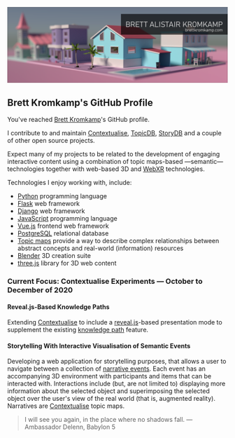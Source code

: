 ![Brett Kromkamp - GitHub banner](https://github.com/brettkromkamp/brettkromkamp/blob/master/resources/banner.png)

## Brett Kromkamp's GitHub Profile

You've reached [Brett Kromkamp](https://brettkromkamp.com/)'s GitHub profile.

I contribute to and maintain [Contextualise](https://github.com/brettkromkamp/contextualise), [TopicDB](https://github.com/brettkromkamp/topic-db), [StoryDB](https://github.com/brettkromkamp/story-db) and a couple of other open source projects.

Expect many of my projects to be related to the development of engaging interactive content using a combination of topic maps-based &mdash;semantic&mdash; technologies together with web-based 3D and [WebXR](https://developer.mozilla.org/en-US/docs/Web/API/WebXR_Device_API) technologies.

Technologies I enjoy working with, include:

* [Python](https://www.python.org/) programming language
* [Flask](https://flask.palletsprojects.com/en/1.1.x/) web framework
* [Django](https://www.djangoproject.com/) web framework
* [JavaScript](https://developer.mozilla.org/en-US/docs/Web/JavaScript) programming language
* [Vue.js](https://vuejs.org/) frontend web framework
* [PostgreSQL](https://www.postgresql.org/) relational database
* [Topic maps](https://ontopia.net/topicmaps/materials/tao.html) provide a way to describe complex relationships between abstract concepts and real-world (information) resources
* [Blender](https://www.blender.org/) 3D creation suite
* [three.js](https://threejs.org/) library for 3D web content

### Current Focus: Contextualise Experiments &mdash; October to December of 2020

#### Reveal.js-Based Knowledge Paths

Extending [Contextualise](https://contextualise.dev/) to include a [reveal.js](https://revealjs.com/)-based presentation mode to supplement the existing [knowledge path](https://brettkromkamp.com/posts/knowledge-paths/) feature.

#### Storytelling With Interactive Visualisation of Semantic Events

Developing a web application for storytelling purposes, that allows a user to navigate between a collection of [narrative events](https://brettkromkamp.com/posts/narrative-events/). Each event has an accompanying 3D environment with participants and items that can be interacted with. Interactions include (but, are not limited to) displaying more information about the selected object and superimposing the selected object over the user's view of the real world (that is, augmented reality). Narratives are [Contextualise](https://contextualise.dev/) topic maps.

> I will see you again, in the place where no shadows fall. &mdash; Ambassador Delenn, Babylon 5
